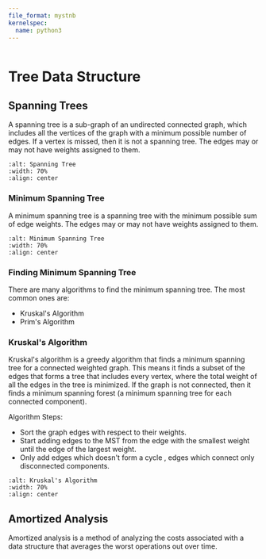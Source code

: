 ```yaml
---
file_format: mystnb
kernelspec:
  name: python3
---
```


```{title} Tree Data Structure & Algorithms
```

# Tree Data Structure

## Spanning Trees
A spanning tree is a sub-graph of an undirected connected graph, which includes all the vertices of the graph with a minimum possible number of edges. If a vertex is missed, then it is not a spanning tree. The edges may or may not have weights assigned to them.

```{image} https://he-s3.s3.amazonaws.com/media/uploads/146b47a.jpg
:alt: Spanning Tree
:width: 70%
:align: center
```

### Minimum Spanning Tree

A minimum spanning tree is a spanning tree with the minimum possible sum of edge weights. The edges may or may not have weights assigned to them.

```{image} https://he-s3.s3.amazonaws.com/media/uploads/146b47a.jpg
:alt: Minimum Spanning Tree
:width: 70%
:align: center
```
### Finding Minimum Spanning Tree
There are many algorithms to find the minimum spanning tree. The most common ones are:

* Kruskal's Algorithm
* Prim's Algorithm

### Kruskal's Algorithm

Kruskal's algorithm is a greedy algorithm that finds a minimum spanning tree for a connected weighted graph. This means it finds a subset of the edges that forms a tree that includes every vertex, where the total weight of all the edges in the tree is minimized. If the graph is not connected, then it finds a minimum spanning forest (a minimum spanning tree for each connected component).

Algorithm Steps:

* Sort the graph edges with respect to their weights.
* Start adding edges to the MST from the edge with the smallest weight until the edge of the largest weight.
* Only add edges which doesn't form a cycle , edges which connect only disconnected components.

```{image} https://he-s3.s3.amazonaws.com/media/uploads/6322896.jpg
:alt: Kruskal's Algorithm
:width: 70%
:align: center
```

## Amortized Analysis

Amortized analysis is a method of analyzing the costs associated with a data structure that averages the worst operations out over time.



